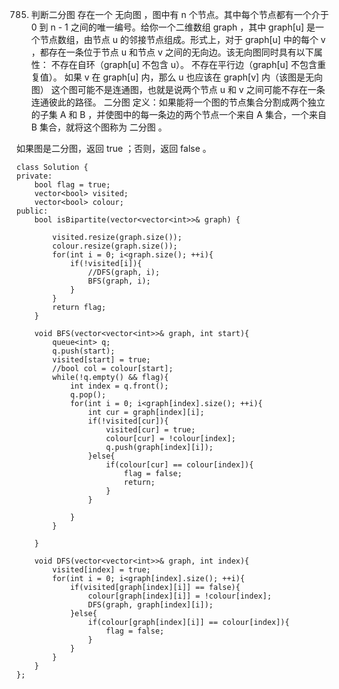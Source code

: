 785. 判断二分图
存在一个 无向图 ，图中有 n 个节点。其中每个节点都有一个介于 0 到 n - 1 之间的唯一编号。给你一个二维数组 graph ，其中 graph[u] 是一个节点数组，由节点 u 的邻接节点组成。形式上，对于 graph[u] 中的每个 v ，都存在一条位于节点 u 和节点 v 之间的无向边。该无向图同时具有以下属性：
不存在自环（graph[u] 不包含 u）。
不存在平行边（graph[u] 不包含重复值）。
如果 v 在 graph[u] 内，那么 u 也应该在 graph[v] 内（该图是无向图）
这个图可能不是连通图，也就是说两个节点 u 和 v 之间可能不存在一条连通彼此的路径。
二分图 定义：如果能将一个图的节点集合分割成两个独立的子集 A 和 B ，并使图中的每一条边的两个节点一个来自 A 集合，一个来自 B 集合，就将这个图称为 二分图 。

如果图是二分图，返回 true ；否则，返回 false 。




	class Solution {
	private:
	    bool flag = true;
	    vector<bool> visited;
	    vector<bool> colour;
	public:
	    bool isBipartite(vector<vector<int>>& graph) {
	        
	        visited.resize(graph.size());
	        colour.resize(graph.size());
	        for(int i = 0; i<graph.size(); ++i){
	            if(!visited[i]){
	                //DFS(graph, i);
	                BFS(graph, i);
	            }
	        }
	        return flag;
	    }
	
	    void BFS(vector<vector<int>>& graph, int start){
	        queue<int> q;
	        q.push(start);
	        visited[start] = true;
	        //bool col = colour[start];
	        while(!q.empty() && flag){
	            int index = q.front();
	            q.pop();
	            for(int i = 0; i<graph[index].size(); ++i){
	                int cur = graph[index][i];
	                if(!visited[cur]){
	                    visited[cur] = true;
	                    colour[cur] = !colour[index];
	                    q.push(graph[index][i]);
	                }else{
	                    if(colour[cur] == colour[index]){
	                        flag = false;
	                        return;
	                    }
	                }
	                
	            }
	        }
	
	    }
	
	    void DFS(vector<vector<int>>& graph, int index){
	        visited[index] = true;
	        for(int i = 0; i<graph[index].size(); ++i){
	            if(visited[graph[index][i]] == false){
	                colour[graph[index][i]] = !colour[index];
	                DFS(graph, graph[index][i]);
	            }else{
	                if(colour[graph[index][i]] == colour[index]){
	                    flag = false;
	                }
	            }
	        }
	    }
	};